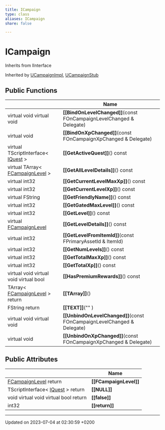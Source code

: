 ```yaml
---
title: ICampaign
type: class
aliases: ICampaign
share: false

---
```


# ICampaign





Inherits from IInterface

Inherited by [UCampaignImpl](/docs/SDK/Source/Classes/classUCampaignImpl.md), [UCampaignStub](/docs/SDK/Source/Classes/classUCampaignStub.md)

## Public Functions

|                | Name           |
| -------------- | -------------- |
| virtual void virtual void | **[[BindOnLevelChanged]]**(const FOnCampaignLevelChanged & Delegate) |
| virtual void | **[[BindOnXpChanged]]**(const FOnCampaignXpChanged & Delegate) |
| virtual TScriptInterface< [IQuest](/docs/SDK/Source/Classes/classIQuest.md) > | **[[GetActiveQuest]]**() const |
| virtual TArray< [FCampaignLevel](/docs/SDK/Source/Classes/structFCampaignLevel.md) > | **[[GetAllLevelDetails]]**() const |
| virtual int32 | **[[GetCurrentLevelMaxXp]]**() const |
| virtual int32 | **[[GetCurrentLevelXp]]**() const |
| virtual FString | **[[GetFriendlyName]]**() const |
| virtual int32 | **[[GetGatedMaxLevel]]**() const |
| virtual int32 | **[[GetLevel]]**() const |
| virtual [FCampaignLevel](/docs/SDK/Source/Classes/structFCampaignLevel.md) | **[[GetLevelDetails]]**() const |
| virtual int32 | **[[GetLevelFromItemId]]**(const FPrimaryAssetId & ItemId) |
| virtual int32 | **[[GetNumLevels]]**() const |
| virtual int32 | **[[GetTotalMaxXp]]**() const |
| virtual int32 | **[[GetTotalXp]]**() const |
| virtual void virtual void virtual bool | **[[HasPremiumRewards]]**() const |
| TArray< [FCampaignLevel](/docs/SDK/Source/Classes/structFCampaignLevel.md) > return | **[[TArray]]**() |
| FString return | **[[TEXT]]**("" ) |
| virtual void virtual void | **[[UnbindOnLevelChanged]]**(const FOnCampaignLevelChanged & Delegate) |
| virtual void | **[[UnbindOnXpChanged]]**(const FOnCampaignXpChanged & Delegate) |

## Public Attributes

|                | Name           |
| -------------- | -------------- |
| [FCampaignLevel](/docs/SDK/Source/Classes/structFCampaignLevel.md) return | **[[FCampaignLevel]]**  |
| TScriptInterface< [IQuest](/docs/SDK/Source/Classes/classIQuest.md) > return | **[[NULL]]**  |
| void virtual void virtual bool return | **[[false]]**  |
| int32 | **[[return]]**  |

-------------------------------

Updated on 2023-07-04 at 02:30:59 +0200